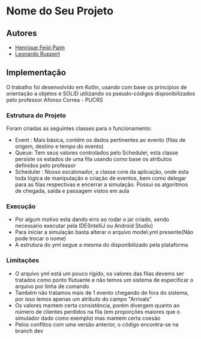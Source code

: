 # Nome do Seu Projeto

## Autores

* [Henrique Feijó Paim](https://github.com/seu-usuario-github](https://github.com/theMentatHenrique))
* [Leonardo Ruppert](https://github.com/usuario-colaborador-1](https://github.com/yazuc))

## Implementação

O trabalho foi desenvolvido em Kotlin, usando com base os princípios de orientação a objetos e SOLID
utilizando os pseudo-códigos disponibilizados pelo professor Afonso Correa - PUCRS

### Estrutura do Projeto

Foram criadas as seguintes classes para o funcionamento:
* Event : Mais básica, contém os dados pertinentes ao evento (filas de origem, destino e tempo do evento)
* Queue: Tem seus valores controlados pelo Scheduler, esta classe persiste os estados de uma fila usando como base os atributos definidos pelo professor
* Scheduler : Nosso escalonador, a classe core da aplicação, onde esta toda lógica de manipulação e criação de eventos, bem como delegar para as filas respectivas e
  encerrar a simulação. Possui os algoritmos de chegada, saída e passagem vistos em aula

### Execução
* Por algum motivo esta dando erro ao rodar o jar criado, sendo necessário executar pela IDE(IntelliJ ou Android Studio)
* Para iniciar a simulação basta alterar o arquivo model.yml presente(Não pode trocar o nome)
* A estrutura do yml segue a mesma do disponibilizado pela plataforma

### Limitações
* O arquivo yml está um pouco rígido, os valores das filas devems ser tratados como ponto flutuante e não temos um sistema de especificar o arquivo por linha de comando
* Também não tratamos mais de 1 evento chegando de fora do sistema, por isso lemos apenas um atributo do campo "Arrivals"
* Os valores mantem certa consistência, porém divergem quanto ao número de clientes perdidos na fila (em proporções maiores que o simulador dado como exemplo) mas mantem certa coesão
* Pelos conflitos com uma versão anterior, o código encontra-se na branch dev


